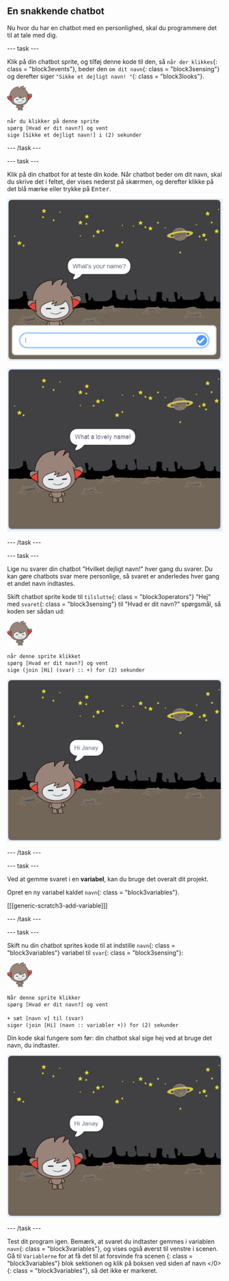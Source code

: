 ## En snakkende chatbot

Nu hvor du har en chatbot med en personlighed, skal du programmere det til at tale med dig.

\--- task \---

Klik på din chatbot sprite, og tilføj denne kode til den, så `når der klikkes`{: class = "block3events"}, beder den `om dit navn`{: class = "block3sensing"} og derefter siger `"Sikke et dejligt navn! "`{: class = "block3looks"}.

![nano sprite](images/nano-sprite.png)

```blocks3
når du klikker på denne sprite
spørg [Hvad er dit navn?] og vent
sige [Sikke et dejligt navn!] i (2) sekunder
```

\--- /task \---

\--- task \---

Klik på din chatbot for at teste din kode. Når chatbot beder om dit navn, skal du skrive det i feltet, der vises nederst på skærmen, og derefter klikke på det blå mærke eller trykke på <kbd>Enter</kbd>.

![Testning af et ChatBot-svar](images/chatbot-ask-test1.png)

![Testning af et ChatBot-svar](images/chatbot-ask-test2.png)

\--- /task \---

\--- task \---

Lige nu svarer din chatbot "Hvilket dejligt navn!" hver gang du svarer. Du kan gøre chatbots svar mere personlige, så svaret er anderledes hver gang et andet navn indtastes.

Skift chatbot sprite kode til `tilslutte`{: class = "block3operators"} "Hej" med `svaret`{: class = "block3sensing"} til "Hvad er dit navn?" spørgsmål, så koden ser sådan ud:

![nano sprite](images/nano-sprite.png)

```blocks3
når denne sprite klikket
spørg [Hvad er dit navn?] og vent
sige (join [Hi] (svar) :: +) for (2) sekunder
```

![Afprøvning af et personligt svar](images/chatbot-answer-test.png)

\--- /task \---

\--- task \---

Ved at gemme svaret i en **variabel**, kan du bruge det overalt dit projekt.

Opret en ny variabel kaldet `navn`{: class = "block3variables"}.

[[[generic-scratch3-add-variable]]]

\--- /task \---

\--- task \---

Skift nu din chatbot sprites kode til at indstille `navn`{: class = "block3variables"} variabel til `svar`{: class = "block3sensing"}:

![nano sprite](images/nano-sprite.png)

```blocks3
Når denne sprite klikker
spørg [Hvad er dit navn?] og vent

+ sæt [navn v] til (svar)
siger (join [Hi] (navn :: variabler +)) for (2) sekunder
```

Din kode skal fungere som før: din chatbot skal sige hej ved at bruge det navn, du indtaster.

![Afprøvning af et personligt svar](images/chatbot-answer-test.png)

\--- /task \---

Test dit program igen. Bemærk, at svaret du indtaster gemmes i variablen `navn`{: class = "block3variables"}, og vises også øverst til venstre i scenen. Gå til `Variablerne` for at få det til at forsvinde fra scenen </code> {: class = "block3variables"} blok sektionen og klik på boksen ved siden af  navn </0> {: class = "block3variables"}, så det ikke er markeret.</p>
